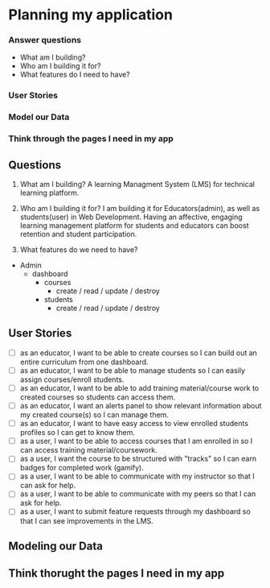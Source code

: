 # Planning my application

### Answer questions

 - What am I building?
 - Who am I building it for?
 - What features do I need to have?

### User Stories
### Model our Data
### Think through the pages I need in my app

## Questions

1. What am I building? A learning Managment System (LMS) for technical learning platform.

2. Who am I building it for? I am building it for Educators(admin), as well as students(user) in Web Development. Having an affective, engaging learning management platform for students and educators can boost retention and student participation.

3. What features do we need to have?

- Admin
  - dashboard
    - courses
      - create / read / update / destroy
    - students
      - create / read / update / destroy
   
## User Stories

 - [ ] as an educator, I want to be able to create courses so I can build out an entire curriculum from one dashboard.
 - [ ] as an educator, I want to be able to manage students so I can easily assign courses/enroll students.
 - [ ] as an educator, I want to be able to add training material/course work to created courses so students can access them.
 - [ ] as an educator, I want an alerts panel to show relevant information about my created course(s) so I can manage them.
 - [ ] as an educator, I want to have easy access to view enrolled students profiles so I can get to know them.
 - [ ] as a user, I want to be able to access courses that I am enrolled in so I can access training material/coursework.
 - [ ] as a user, I want the course to be structured with "tracks" so I can earn badges for completed work (gamify).
 - [ ] as a user, I want to be able to communicate with my instructor so that I can ask for help.
 - [ ] as a user, I want to be able to communicate with my peers so that I can ask for help.
 - [ ] as a user, I want to submit feature requests through my dashboard so that I can see improvements in the LMS.

## Modeling our Data

## Think thorught the pages I need in my app
